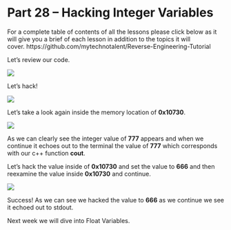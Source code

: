 <h1>Part 28 – Hacking Integer Variables</h1><p>For a complete table of contents of all the lessons please click below as it will give you a brief of each lesson in addition to the topics it will cover. https://github.com/mytechnotalent/Reverse-Engineering-Tutorial</p><p>Let’s review our code.  </p><div class="slate-resizable-image-embed slate-image-embed__resize-full-width"><img src="https://media-exp1.licdn.com/dms/image/C4E12AQEqDEnhIDVgHg/article-inline_image-shrink_1000_1488/0/1519988583160?e=1614211200&amp;v=beta&amp;t=D5Vg-W493fr-w96qOE-SGOHVaOvcnk_E-Xa7DgVzYdU"/></div><p>Let’s hack!</p><div class="slate-resizable-image-embed slate-image-embed__resize-full-width"><img src="https://media-exp1.licdn.com/dms/image/C4E12AQEeOZrk5uOQHA/article-inline_image-shrink_1000_1488/0/1519988510636?e=1614211200&amp;v=beta&amp;t=kni_sgud6QEsSA9sB-nEJSG5HdksIR8wZ9iYRlZCS-4"/></div><p>Let’s take a look again inside the memory location of <strong>0x10730</strong>.</p><div class="slate-resizable-image-embed slate-image-embed__resize-full-width"><img src="https://media-exp1.licdn.com/dms/image/C4E12AQEuioQfSU2mSw/article-inline_image-shrink_1000_1488/0/1519988543593?e=1614211200&amp;v=beta&amp;t=dsEGR4HX5HegzRfb9WWn211841ueJt4wSfZZP4cmKuY"/></div><p>As we can clearly see the integer value of <strong>777</strong> appears and when we continue it echoes out to the terminal the value of <strong>777</strong> which corresponds with our c++ function <strong>cout</strong>.</p><p>Let’s hack the value inside of <strong>0x10730</strong> and set the value to <strong>666</strong> and then reexamine the value inside <strong>0x10730</strong> and continue.</p><div class="slate-resizable-image-embed slate-image-embed__resize-full-width"><img src="https://media-exp1.licdn.com/dms/image/C4E12AQEaRCgllMKnBg/article-inline_image-shrink_1000_1488/0/1519988571825?e=1614211200&amp;v=beta&amp;t=ZC_i5ZenG05Gu26aqYlsHyKHZvNMsXx31QTXGyHQV4A"/></div><p>Success! As we can see we hacked the value to <strong>666</strong> as we continue we see it echoed out to stdout.</p><p>Next week we will dive into Float Variables.</p>
